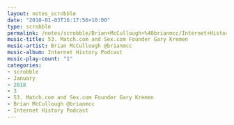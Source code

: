```yaml
---
layout: notes_scrobble
date: "2018-01-03T16:17:56+10:00"
type: scrobble
permalink: /notes/scrobble/Brian+McCullough+%40brianmcc/Internet+History+Podcast/d518f55f33c60df269fe194cfe93ef3626eb967e.html
music-title: 53. Match.com and Sex.com Founder Gary Kremen
music-artist: Brian McCullough @brianmcc
music-album: Internet History Podcast
music-play-count: "1"
categories:
- scrobble
- January
- 2018
- 3
- 53. Match.com and Sex.com Founder Gary Kremen
- Brian McCullough @brianmcc
- Internet History Podcast
---
```

